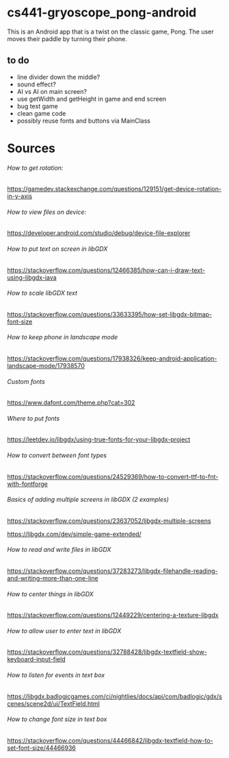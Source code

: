 # cs441-gryoscope_pong-android

This is an Android app that is a twist on the classic game, Pong. The user moves their paddle by turning their phone.

## to do
- line divider down the middle?
- sound effect?
- AI vs AI on main screen?
- use getWidth and getHeight in game and end screen
- bug test game
- clean game code
- possibly reuse fonts and buttons via MainClass

# Sources

###### How to get rotation:
https://gamedev.stackexchange.com/questions/129151/get-device-rotation-in-y-axis

###### How to view files on device:
https://developer.android.com/studio/debug/device-file-explorer

###### How to put text on screen in libGDX
https://stackoverflow.com/questions/12466385/how-can-i-draw-text-using-libgdx-java

###### How to scale libGDX text
https://stackoverflow.com/questions/33633395/how-set-libgdx-bitmap-font-size

###### How to keep phone in landscape mode
https://stackoverflow.com/questions/17938326/keep-android-application-landscape-mode/17938570

###### Custom fonts
https://www.dafont.com/theme.php?cat=302

###### Where to put fonts
https://leetdev.io/libgdx/using-true-fonts-for-your-libgdx-project

###### How to convert between font types
https://stackoverflow.com/questions/24529369/how-to-convert-ttf-to-fnt-with-fontforge

###### Basics of adding multiple screens in libGDX (2 examples)
https://stackoverflow.com/questions/23637052/libgdx-multiple-screens

https://libgdx.com/dev/simple-game-extended/

###### How to read and write files in libGDX
https://stackoverflow.com/questions/37283273/libgdx-filehandle-reading-and-writing-more-than-one-line

###### How to center things in libGDX
https://stackoverflow.com/questions/12449229/centering-a-texture-libgdx

###### How to allow user to enter text in libGDX
https://stackoverflow.com/questions/32788428/libgdx-textfield-show-keyboard-input-field

###### How to listen for events in text box
https://libgdx.badlogicgames.com/ci/nightlies/docs/api/com/badlogic/gdx/scenes/scene2d/ui/TextField.html

###### How to change font size in text box
https://stackoverflow.com/questions/44466842/libgdx-textfield-how-to-set-font-size/44466936
